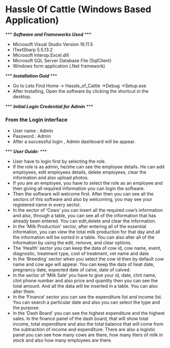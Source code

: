 # Hassle Of Cattle (Windows Based Application)

*** ***Software and Frameworks Used*** ***
* Microsoft Visual Studio Version 16.11.5
* ITextSharp 5.5.13.2
* Microsoft Interop.Excel.dill
* Microsoft SQL Server Database File (SqlClient)
* Windows form application (.Net framework)

*** ***Installation Guid*** ***

* Go to Lets Find Home -> Hassle_of_Cattle ->Debug ->Setup.exe
* After Installing, Open the software by clicking the shortcut in the desktop.

*** ***Initial Login Credential for Admin*** ***
### From the Login interface

   * User name : Admin
   * Password : Admin
   * After a successful login , Admin dashboard will be appear. 

*** ***User Guide:*** ***

* User have to login first by selecting the role.
* If the role is as admin, he/she can see the employee details. He can add employees, edit employees details, delete employees, clear the information and also upload    photos.
* If you are an employee, you have to select the role as an employee and then giving all required information  you can login the software.
* Then the software will welcome first. After then you can see all the sectors of this software and also by welcoming, you may see your registered name in every sector.
* In the sector of ‘Cows’ you can insert all the required cow’s information and also, through a table, you can see all of the information that has already been entered.    You can edit,delete and clear the information.
* In the 'Milk Production' sector, after entering all of the essential information, you can view the total milk production for that day and all the information will be sorted in a table.  You can also alter all of the information by using the edit, remove, and clear options.
* The ‘Health’ sector you can keep the data of cow id, cow name, event, diagnostic, treatment type, cost of treatment, vet name and date.
* In the ‘Breeding’ sector when you select the cow id then by default cow name and cow age will appear. You can keep the data of heat date, pregnancy date, expected date of calve, date of calved. 
* In the sector of ‘Milk Sale’ you have to give your id, date, clint name, clint phone number and also price and quantity then you can see the total amount. And all the data will be inserted in a table. You can also alter them.
* In the ‘Finance’ sector you can see the expenditure list and income list. You can search a particular date and also you can select the type and the purpose.
* In the ‘Dash Board’ you can see the highest expenditure and the highest sales. In the finance panel of the dash board, that will show total income, total expenditure and also the total balance that will come from the subtraction of income and expenditure. There are also a logistic panel you can see how many cows are there, how many liters of milk in stock and also how many employees are there.  
